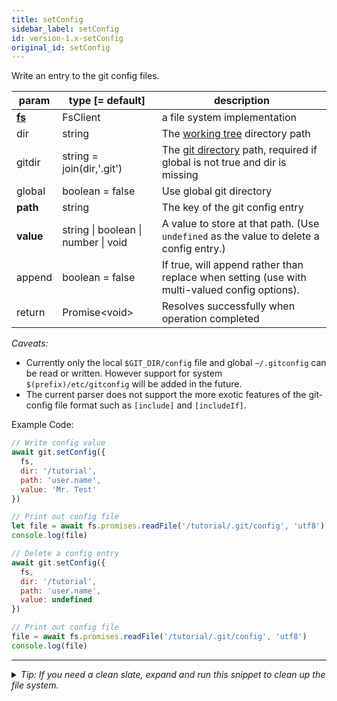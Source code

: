 ```yaml
---
title: setConfig
sidebar_label: setConfig
id: version-1.x-setConfig
original_id: setConfig
---
```


Write an entry to the git config files.

| param          | type [= default]                                      | description                                                                                   |
| -------------- | ----------------------------------------------------- | --------------------------------------------------------------------------------------------- |
| [**fs**](./fs) | FsClient                                              | a file system implementation                                                                  |
| dir            | string                                                | The [working tree](dir-vs-gitdir.md) directory path                                           |
| gitdir         | string = join(dir,'.git')                             | The [git directory](dir-vs-gitdir.md) path, required if global is not true and dir is missing |
| global         | boolean = false                                       | Use global git directory                                                                      |
| **path**       | string                                                | The key of the git config entry                                                               |
| **value**      | string  &#124;  boolean  &#124;  number  &#124;  void | A value to store at that path. (Use `undefined` as the value to delete a config entry.)       |
| append         | boolean = false                                       | If true, will append rather than replace when setting (use with multi-valued config options). |
| return         | Promise\<void\>                                       | Resolves successfully when operation completed                                                |

*Caveats:*
- Currently only the local `$GIT_DIR/config` file and global `~/.gitconfig` can be read or written. However support for system `$(prefix)/etc/gitconfig` will be added in the future.
- The current parser does not support the more exotic features of the git-config file format such as `[include]` and `[includeIf]`.

Example Code:

```js live
// Write config value
await git.setConfig({
  fs,
  dir: '/tutorial',
  path: 'user.name',
  value: 'Mr. Test'
})

// Print out config file
let file = await fs.promises.readFile('/tutorial/.git/config', 'utf8')
console.log(file)

// Delete a config entry
await git.setConfig({
  fs,
  dir: '/tutorial',
  path: 'user.name',
  value: undefined
})

// Print out config file
file = await fs.promises.readFile('/tutorial/.git/config', 'utf8')
console.log(file)
```


---

<details>
<summary><i>Tip: If you need a clean slate, expand and run this snippet to clean up the file system.</i></summary>

```js live
window.fs = new LightningFS('fs', { wipe: true })
window.pfs = window.fs.promises
console.log('done')
```
</details>

<script>
(function rewriteEditLink() {
  const el = document.querySelector('a.edit-page-link.button');
  if (el) {
    el.href = 'https://github.com/isomorphic-git/isomorphic-git/edit/main/src/api/setConfig.js';
  }
})();
</script>